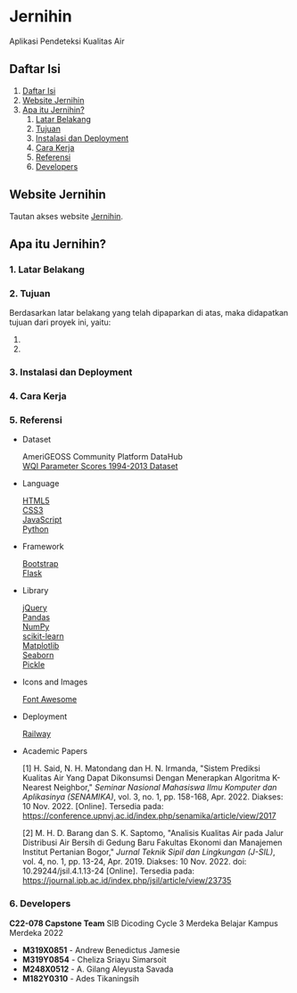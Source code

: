 # Jernihin

Aplikasi Pendeteksi Kualitas Air

## Daftar Isi

1. [Daftar Isi](#daftar-isi)
2. [Website Jernihin](#website-jernihin)
3. [Apa itu Jernihin?](#apa-itu-jernihin)
   1. [Latar Belakang](#1-latar-belakang)
   2. [Tujuan](#2-tujuan)
   3. [Instalasi dan Deployment](#3-instalasi-dan-deployment)
   4. [Cara Kerja](#4-cara-kerja)
   5. [Referensi](#5-referensi)
   6. [Developers](#6-developers)

## Website Jernihin

Tautan akses website [Jernihin](https://jernihin.up.railway.app 'Jernihin').

## Apa itu Jernihin?

### 1. Latar Belakang



### 2. Tujuan

Berdasarkan latar belakang yang telah dipaparkan di atas, maka didapatkan tujuan dari proyek ini, yaitu:

1. 
2. 

### 3. Instalasi dan Deployment



### 4. Cara Kerja



### 5. Referensi

- Dataset
  
  AmeriGEOSS Community Platform DataHub  
  [WQI Parameter Scores 1994-2013 Dataset](https://data.amerigeoss.org/dataset/wqi-parameter-scores-1994-2013-b0941 'Water Quality Index Parameter Scores 1994-2013 Dataset')
  
- Language
  
  <a href="https://www.w3schools.com/html" title="HTML5" target=_blank>
    HTML5
  </a><br>
  <a href="https://www.w3schools.com/css" title="CSS3" target=_blank>
    CSS3
  </a><br>
  <a href="https://www.javascript.com" title="JavaScript" target=_blank>
    JavaScript
  </a><br>
  <a href="https://www.python.org" title="Python" target=_blank>
    Python
  </a>
  
- Framework
  
  <a href="https://getbootstrap.com" title="Bootstrap" target=_blank>
    Bootstrap
  </a><br>
  <a href="https://flask.palletsprojects.com" title="Flask" target=_blank>
    Flask
  </a>
  
- Library
  
  <a href="https://jquery.com" title="jQuery" target=_blank>
    jQuery
  </a><br>
  <a href="https://pandas.pydata.org" title="Pandas" target=_blank>
    Pandas
  </a><br>
  <a href="https://numpy.org" title="NumPy" target=_blank>
    NumPy
  </a><br>
  <a href="https://scikit-learn.org" title="scikit-learn" target=_blank>
    scikit-learn
  </a><br>
  <a href="https://matplotlib.org" title="Matplotlib" target=_blank>
    Matplotlib
  </a><br>
  <a href="https://seaborn.pydata.org" title="Seaborn" target=_blank>
    Seaborn
  </a><br>
  <a href="https://docs.python.org/3/library/pickle.html" title="Pickle" target=_blank>
    Pickle
  </a>
  
- Icons and Images
  
  <a href="https://fontawesome.com" title="Font Awesome" target=_blank>
    Font Awesome
  </a>
  
- Deployment
  
  <a href="https://railway.app" title="Railway App" target=_blank>
    Railway
  </a>
  
- Academic Papers
  
  [1] H. Said, N. H. Matondang dan H. N. Irmanda, "Sistem Prediksi Kualitas Air Yang Dapat Dikonsumsi Dengan Menerapkan Algoritma K-Nearest Neighbor," *Seminar Nasional Mahasiswa Ilmu Komputer dan Aplikasinya (SENAMIKA)*, vol. 3, no. 1, pp. 158-168, Apr. 2022. Diakses: 10 Nov. 2022. [Online]. Tersedia pada: https://conference.upnvj.ac.id/index.php/senamika/article/view/2017
  
  [2] M. H. D. Barang dan S. K. Saptomo, "Analisis Kualitas Air pada Jalur Distribusi Air Bersih di Gedung Baru Fakultas Ekonomi dan Manajemen Institut Pertanian Bogor," *Jurnal Teknik Sipil dan Lingkungan (J-SIL)*, vol. 4, no. 1, pp. 13-24, Apr. 2019. Diakses: 10 Nov. 2022. doi: 10.29244/jsil.4.1.13-24 [Online]. Tersedia pada: https://journal.ipb.ac.id/index.php/jsil/article/view/23735

### 6. Developers

**C22-078 Capstone Team**
SIB Dicoding Cycle 3
Merdeka Belajar Kampus Merdeka 2022

- **M319X0851** - Andrew Benedictus Jamesie
- **M319Y0854** - Cheliza Sriayu Simarsoit
- **M248X0512** - A. Gilang Aleyusta Savada
- **M182Y0310** - Ades Tikaningsih
